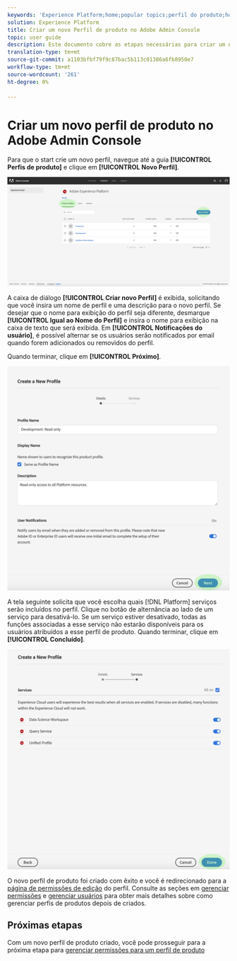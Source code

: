 ```yaml
---
keywords: 'Experience Platform;home;popular topics;perfil do produto;home;popular topics;product '
solution: Experience Platform
title: Criar um novo Perfil de produto no Adobe Admin Console
topic: user guide
description: Este documento cobre as etapas necessárias para criar um novo perfil de produto no Adobe Admin Console. Para que o start crie um novo perfil, navegue até a guia Perfis do produto e clique em Novo Perfil.
translation-type: tm+mt
source-git-commit: a1103bfbf79f9c87bac5b113c01386a6fb8950e7
workflow-type: tm+mt
source-wordcount: '261'
ht-degree: 0%

---
```



# Criar um novo perfil de produto no Adobe Admin Console

Para que o start crie um novo perfil, navegue até a guia **[!UICONTROL Perfis de produto]** e clique em **[!UICONTROL Novo Perfil]**.

![botão novo perfil](../images/new-profile-button.png)

A caixa de diálogo **[!UICONTROL Criar novo Perfil]** é exibida, solicitando que você insira um nome de perfil e uma descrição para o novo perfil. Se desejar que o nome para exibição do perfil seja diferente, desmarque **[!UICONTROL Igual ao Nome do Perfil]** e insira o nome para exibição na caixa de texto que será exibida. Em **[!UICONTROL Notificações do usuário]**, é possível alternar se os usuários serão notificados por email quando forem adicionados ou removidos do perfil.

Quando terminar, clique em **[!UICONTROL Próximo]**.

![detalhes do novo perfil](../images/new-profile-details.png)

A tela seguinte solicita que você escolha quais [!DNL Platform] serviços serão incluídos no perfil. Clique no botão de alternância ao lado de um serviço para desativá-lo. Se um serviço estiver desativado, todas as funções associadas a esse serviço não estarão disponíveis para os usuários atribuídos a esse perfil de produto. Quando terminar, clique em **[!UICONTROL Concluído]**.

![novos serviços de perfil](../images/new-profile-services.png)

O novo perfil de produto foi criado com êxito e você é redirecionado para a [página de permissões de edição](#edit-permissions) do perfil. Consulte as seções em [gerenciar permissões](#manage-permissions-for-a-product-profile) e [gerenciar usuários](#manage-users-for-a-product-profile) para obter mais detalhes sobre como gerenciar perfis de produtos depois de criados.

## Próximas etapas

Com um novo perfil de produto criado, você pode prosseguir para a próxima etapa para [gerenciar permissões para um perfil de produto](permissions.md)
